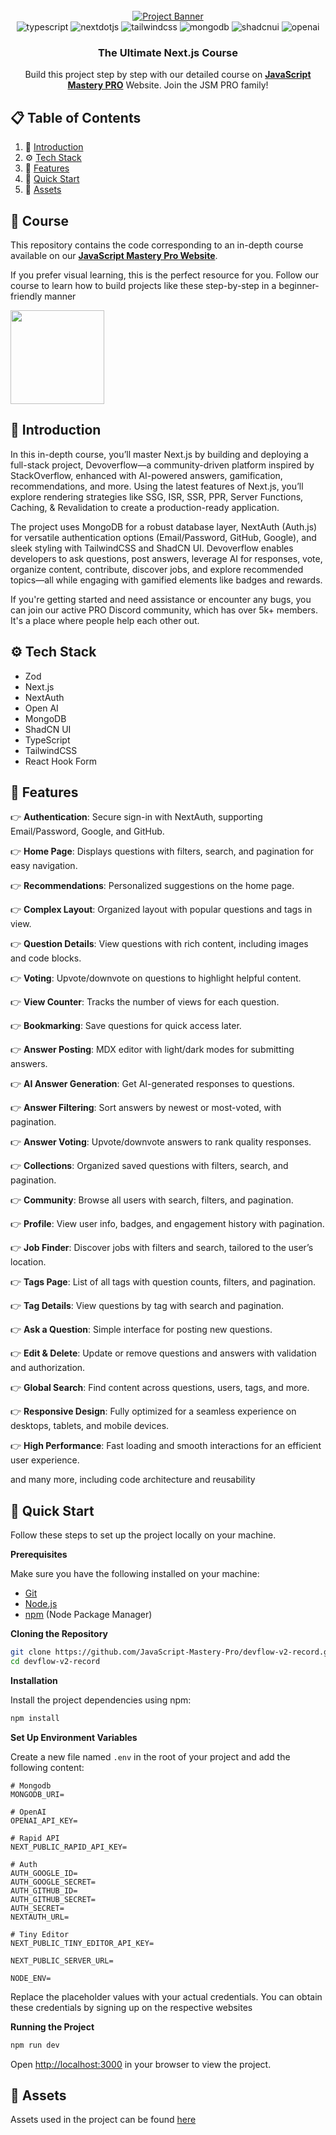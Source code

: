 <div align="center">
  <br />
    <a href="https://www.jsmastery.pro/ultimate-next-course" target="_blank">
      <img src="https://github.com/user-attachments/assets/769882e6-bae6-4932-a117-829cf34f809f" alt="Project Banner">
    </a>
  <br />

  <div>
    <img src="https://img.shields.io/badge/-TypeScript-black?style=for-the-badge&logoColor=white&logo=typescript&color=3178C6" alt="typescript" />
    <img src="https://img.shields.io/badge/-Next_JS-black?style=for-the-badge&logoColor=white&logo=nextdotjs&color=000000" alt="nextdotjs" />
    <img src="https://img.shields.io/badge/-Tailwind_CSS-black?style=for-the-badge&logoColor=white&logo=tailwindcss&color=06B6D4" alt="tailwindcss" />
    <img src="https://img.shields.io/badge/-MongoDB-black?style=for-the-badge&logoColor=white&logo=mongodb&color=47A248" alt="mongodb" />
    <img src="https://img.shields.io/badge/-ShadCN_UI-black?style=for-the-badge&logoColor=white&logo=shadcnui&color=000000" alt="shadcnui" />
    <img src="https://img.shields.io/badge/-Open_AI-black?style=for-the-badge&logoColor=white&logo=openai&color=412991" alt="openai" />
  </div>

  <h3 align="center">The Ultimate Next.js Course</h3>

   <div align="center">
     Build this project step by step with our detailed course on <a href="https://www.jsmastery.pro" target="_blank"><b>JavaScript Mastery PRO</b></a> Website. Join the JSM PRO family!
    </div>
</div>

## 📋 <a name="table">Table of Contents</a>

1. 🤖 [Introduction](#introduction)
2. ⚙️ [Tech Stack](#tech-stack)
3. 🔋 [Features](#features)
4. 🤸 [Quick Start](#quick-start)
5. 🔗 [Assets](#links)

## 🚨 Course

This repository contains the code corresponding to an in-depth course available on our <a href="https://jsmastery.pro/" target="_blank"><b>JavaScript Mastery Pro Website</b></a>.

If you prefer visual learning, this is the perfect resource for you. Follow our course to learn how to build projects like these step-by-step in a beginner-friendly manner

<a href="https://www.jsmastery.pro/ultimate-next-course" target="_blank">
  <img src="https://github.com/user-attachments/assets/54ef6cd0-1f00-4989-a6a5-3f77ca3f68a2" style="width: 150px; height: auto;" />
</a>

## <a name="introduction">🤖 Introduction</a>

In this in-depth course, you’ll master Next.js by building and deploying a full-stack project, Devoverflow—a community-driven platform inspired by StackOverflow, enhanced with AI-powered answers, gamification, recommendations, and more. Using the latest features of Next.js, you’ll explore rendering strategies like SSG, ISR, SSR, PPR, Server Functions, Caching, & Revalidation to create a production-ready application.

The project uses MongoDB for a robust database layer, NextAuth (Auth.js) for versatile authentication options (Email/Password, GitHub, Google), and sleek styling with TailwindCSS and ShadCN UI. Devoverflow enables developers to ask questions, post answers, leverage AI for responses, vote, organize content, contribute, discover jobs, and explore recommended topics—all while engaging with gamified elements like badges and rewards.

If you're getting started and need assistance or encounter any bugs, you can join our active PRO Discord community, which has over 5k+ members. It's a place where people help each other out.

## <a name="tech-stack">⚙️ Tech Stack</a>

- Zod
- Next.js
- NextAuth
- Open AI
- MongoDB
- ShadCN UI
- TypeScript
- TailwindCSS
- React Hook Form

## <a name="features">🔋 Features</a>

👉 **Authentication**: Secure sign-in with NextAuth, supporting Email/Password, Google, and GitHub.

👉 **Home Page**: Displays questions with filters, search, and pagination for easy navigation.

👉 **Recommendations**: Personalized suggestions on the home page.

👉 **Complex Layout**: Organized layout with popular questions and tags in view.

👉 **Question Details**: View questions with rich content, including images and code blocks.

👉 **Voting**: Upvote/downvote on questions to highlight helpful content.

👉 **View Counter**: Tracks the number of views for each question.

👉 **Bookmarking**: Save questions for quick access later.

👉 **Answer Posting**: MDX editor with light/dark modes for submitting answers.

👉 **AI Answer Generation**: Get AI-generated responses to questions.

👉 **Answer Filtering**: Sort answers by newest or most-voted, with pagination.

👉 **Answer Voting**: Upvote/downvote answers to rank quality responses.

👉 **Collections**: Organized saved questions with filters, search, and pagination.

👉 **Community**: Browse all users with search, filters, and pagination.

👉 **Profile**: View user info, badges, and engagement history with pagination.

👉 **Job Finder**: Discover jobs with filters and search, tailored to the user’s location.

👉 **Tags Page**: List of all tags with question counts, filters, and pagination.

👉 **Tag Details**: View questions by tag with search and pagination.

👉 **Ask a Question**: Simple interface for posting new questions.

👉 **Edit & Delete**: Update or remove questions and answers with validation and authorization.

👉 **Global Search**: Find content across questions, users, tags, and more.

👉 **Responsive Design**: Fully optimized for a seamless experience on desktops, tablets, and mobile devices.

👉 **High Performance**: Fast loading and smooth interactions for an efficient user experience.

and many more, including code architecture and reusability

## <a name="quick-start">🤸 Quick Start</a>

Follow these steps to set up the project locally on your machine.

**Prerequisites**

Make sure you have the following installed on your machine:

- [Git](https://git-scm.com/)
- [Node.js](https://nodejs.org/en)
- [npm](https://www.npmjs.com/) (Node Package Manager)

**Cloning the Repository**

```bash
git clone https://github.com/JavaScript-Mastery-Pro/devflow-v2-record.git
cd devflow-v2-record
```

**Installation**

Install the project dependencies using npm:

```bash
npm install
```

**Set Up Environment Variables**

Create a new file named `.env` in the root of your project and add the following content:

```env
# Mongodb
MONGODB_URI=

# OpenAI
OPENAI_API_KEY=

# Rapid API
NEXT_PUBLIC_RAPID_API_KEY=

# Auth
AUTH_GOOGLE_ID=
AUTH_GOOGLE_SECRET=
AUTH_GITHUB_ID=
AUTH_GITHUB_SECRET=
AUTH_SECRET=
NEXTAUTH_URL=

# Tiny Editor
NEXT_PUBLIC_TINY_EDITOR_API_KEY=

NEXT_PUBLIC_SERVER_URL=

NODE_ENV=
```

Replace the placeholder values with your actual credentials. You can obtain these credentials by signing up on the respective websites

**Running the Project**

```bash
npm run dev
```

Open [http://localhost:3000](http://localhost:3000) in your browser to view the project.

## <a name="links">🔗 Assets</a>

Assets used in the project can be found [here](https://drive.google.com/file/d/1nBru53dqIY4__A_WsburhpdiWUbdbncY/view?usp=sharing)
